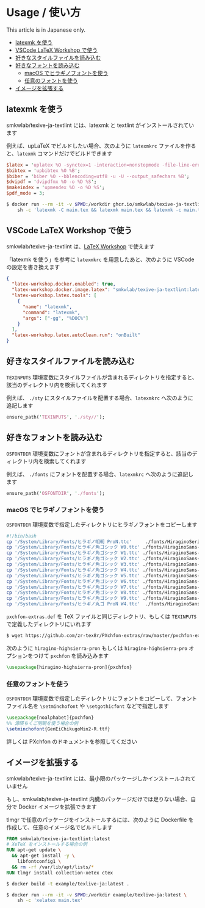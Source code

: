 # Usage / 使い方

This article is in Japanese only.

- [latexmk を使う](#latexmk-を使う)
- [VSCode LaTeX Workshop で使う](#vscode-latex-workshop-で使う)
- [好きなスタイルファイルを読み込む](#好きなスタイルファイルを読み込む)
- [好きなフォントを読み込む](#好きなフォントを読み込む)
  - [macOS でヒラギノフォントを使う](#macos-でヒラギノフォントを使う)
  - [任意のフォントを使う](#任意のフォントを使う)
- [イメージを拡張する](#イメージを拡張する)

## latexmk を使う

smkwlab/texive-ja-textlint には、latexmk と textlint がインストールされています

例えば、upLaTeX でビルドしたい場合、次のように `latexmkrc` ファイルを作ると、`latexmk` コマンドだけでビルドできます

```perl
$latex = 'uplatex %O -synctex=1 -interaction=nonstopmode -file-line-error %S';
$bibtex = 'upbibtex %O %B';
$biber = 'biber %O --bblencoding=utf8 -u -U --output_safechars %B';
$dvipdf = 'dvipdfmx %O -o %D %S';
$makeindex = 'upmendex %O -o %D %S';
$pdf_mode = 3;
```

```bash
$ docker run --rm -it -v $PWD:/workdir ghcr.io/smkwlab/texive-ja-textlint:latest \
    sh -c 'latexmk -C main.tex && latexmk main.tex && latexmk -c main.tex'
```

## VSCode LaTeX Workshop で使う

smkwlab/texive-ja-textlint は、[LaTeX Workshop](https://marketplace.visualstudio.com/items?itemName=James-Yu.latex-workshop) で使えます

「latexmk を使う」を参考に `latexmkrc` を用意したあと、次のように VSCode の設定を書き換えます

```json
{
  "latex-workshop.docker.enabled": true,
  "latex-workshop.docker.image.latex": "smkwlab/texive-ja-textlint:latest",
  "latex-workshop.latex.tools": [
    {
      "name": "latexmk",
      "command": "latexmk",
      "args": ["-gg", "%DOC%"]
    }
  ],
  "latex-workshop.latex.autoClean.run": "onBuilt"
}
```

## 好きなスタイルファイルを読み込む

`TEXINPUTS` 環境変数にスタイルファイルが含まれるディレクトリを指定すると、該当のディレクトリ内を検索してくれます

例えば、 `./sty` にスタイルファイルを配置する場合、`latexmkrc` へ次のように追記します

```perl
ensure_path('TEXINPUTS', './sty//');
```

## 好きなフォントを読み込む

`OSFONTDIR` 環境変数にフォントが含まれるディレクトリを指定すると、該当のディレクトリ内を検索してくれます

例えば、 `./fonts` にフォントを配置する場合、`latexmkrc` へ次のように追記します

```perl
ensure_path('OSFONTDIR', './fonts');
```

### macOS でヒラギノフォントを使う

`OSFONTDIR` 環境変数で指定したディレクトリにヒラギノフォントをコピーします

```bash
#!/bin/bash
cp '/System/Library/Fonts/ヒラギノ明朝 ProN.ttc'     ./fonts/HiraginoSerif.ttc
cp '/System/Library/Fonts/ヒラギノ角ゴシック W0.ttc' ./fonts/HiraginoSans-W0.ttc
cp '/System/Library/Fonts/ヒラギノ角ゴシック W1.ttc' ./fonts/HiraginoSans-W1.ttc
cp '/System/Library/Fonts/ヒラギノ角ゴシック W2.ttc' ./fonts/HiraginoSans-W2.ttc
cp '/System/Library/Fonts/ヒラギノ角ゴシック W3.ttc' ./fonts/HiraginoSans-W3.ttc
cp '/System/Library/Fonts/ヒラギノ角ゴシック W4.ttc' ./fonts/HiraginoSans-W4.ttc
cp '/System/Library/Fonts/ヒラギノ角ゴシック W5.ttc' ./fonts/HiraginoSans-W5.ttc
cp '/System/Library/Fonts/ヒラギノ角ゴシック W6.ttc' ./fonts/HiraginoSans-W6.ttc
cp '/System/Library/Fonts/ヒラギノ角ゴシック W7.ttc' ./fonts/HiraginoSans-W7.ttc
cp '/System/Library/Fonts/ヒラギノ角ゴシック W8.ttc' ./fonts/HiraginoSans-W8.ttc
cp '/System/Library/Fonts/ヒラギノ角ゴシック W9.ttc' ./fonts/HiraginoSans-W9.ttc
cp '/System/Library/Fonts/ヒラギノ丸ゴ ProN W4.ttc'  ./fonts/HiraginoSansR-W4.ttc
```

`pxchfon-extras.def` を TeX ファイルと同じディレクトリ、もしくは `TEXINPUTS` で定義したディレクトリにいれます

```bash
$ wget https://github.com/zr-tex8r/PXchfon-extras/raw/master/pxchfon-extras.def
```

次のように `hiragino-highsierra-pron` もしくは `hiragino-highsierra-pro` オプションをつけて `pxchfon` を読み込みます

```tex
\usepackage[hiragino-highsierra-pron]{pxchfon}
```

### 任意のフォントを使う

`OSFONTDIR` 環境変数で指定したディレクトリにフォントをコピーして、フォントファイル名を `\setminchofont` や `\setgothicfont` などで指定します

```tex
\usepackage[noalphabet]{pxchfon}
%% 源暎ちくご明朝を使う場合の例
\setminchofont{GenEiChikugoMin2-R.ttf}
```

詳しくは PXchfon のドキュメントを参照してください

## イメージを拡張する

smkwlab/texive-ja-textlint には、最小限のパッケージしかインストールされていません

もし、smkwlab/texive-ja-textlint 内臓のパッケージだけでは足りない場合、自分で Docker イメージを拡張できます

tlmgr で任意のパッケージをインストールするには、次のように Dockerfile を作成して、任意のイメージ名でビルドします

```dockerfile
FROM smkwlab/texive-ja-textlint:latest
# XeTeX をインストールする場合の例
RUN apt-get update \
  && apt-get install -y \
    libfontconfig1 \
  && rm -rf /var/lib/apt/lists/*
RUN tlmgr install collection-xetex ctex
```

```bash
$ docker build -t example/texlive-ja:latest .
```

```bash
$ docker run --rm -it -v $PWD:/workdir example/texlive-ja:latest \
    sh -c 'xelatex main.tex'
```
